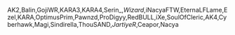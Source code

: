 AK2,Balin,GojiWR,KARA3,KARA4,Serin_,_Wizard_,iNacyaFTW,EternaLFLame,Ezel,KARA,OptimusPrim,Pawnzd,ProDigyy,RedBULL,iXe,SoulOfCleric,AK4,Cyberhawk,Magi,Sindirella,ThouSAND,_JartiyeR_,Ceapor,Nacya

